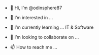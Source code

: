 - 👋 Hi, I’m @odinsphere87
- 👀 I’m interested in ... 
- 🌱 I’m currently learning ...  IT & Software
    
- 💞️ I’m looking to collaborate on ...
- 📫 How to reach me ... 

<!---
odinsphere87/odinsphere87 is a ✨ special ✨ repository because its `README.md` (this file) appears on your GitHub profile.
You can click the Preview link to take a look at your changes.
--->
